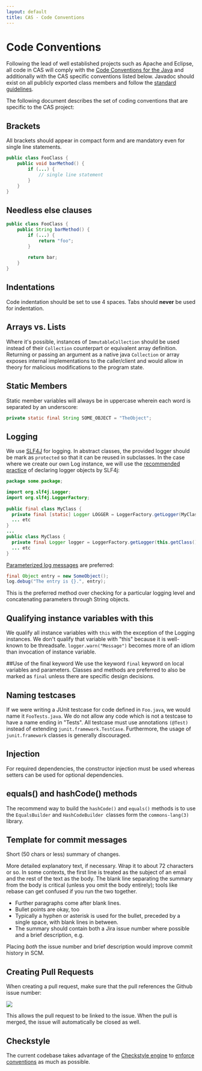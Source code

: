 ```yaml
---
layout: default
title: CAS - Code Conventions
---
```


# Code Conventions
Following the lead of well established projects such as Apache and Eclipse, all code in CAS will comply with the [Code Conventions for the Java](http://java.sun.com/docs/codeconv/html/CodeConvTOC.doc.html) and additionally with the CAS specific conventions listed below. Javadoc should exist on all publicly exported class members and follow the [standard guidelines](http://java.sun.com/j2se/javadoc/writingdoccomments/index.html).

The following document describes the set of coding conventions that are specific to the CAS project:

## Brackets
All brackets should appear in compact form and are mandatory even for single line statements.

```java
public class FooClass {
    public void barMethod() {
        if (...) {
            // single line statement
        }
    }
}
```


## Needless else clauses
```java
public class FooClass {
    public String barMethod() {
        if (...) {
            return "foo";
        }
         
        return bar;
    }
}
```


## Indentations
Code indentation should be set to use 4 spaces. Tabs should **never** be used for indentation.

## Arrays vs. Lists
Where it's possible, instances of `ImmutableCollection` should be used instead of their `Collection` counterpart
or equivalent array definition. Returning or passing an argument as a native java `Collection` or array exposes
internal implementations to the caller/client and would allow in theory for malicious
modifications to the program state. 


## Static Members
Static member variables will always be in uppercase wherein each word is separated by an underscore:

```java
private static final String SOME_OBJECT = "TheObject"; 
```


## Logging
We use [SLF4J](http://www.slf4j.org/index.html) for logging. In abstract classes, the provided logger should be mark as `protected` so that it can be reused in subclasses. In the case where we create our own Log instance, we will use the [recommended practice](http://www.slf4j.org/faq.html#declaration_pattern) of declaring logger objects by SLF4j:

```java
package some.package;

import org.slf4j.Logger;
import org.slf4j.LoggerFactory;
       
public final class MyClass {
  private final [static] Logger LOGGER = LoggerFactory.getLogger(MyClass.class);
  ... etc
}
...
public class MyClass {
  private final Logger logger = LoggerFactory.getLogger(this.getClass());
  ... etc
}
```

[Parameterized log messages](http://www.slf4j.org/faq.html#logging_performance) are preferred:
```java
final Object entry = new SomeObject();
log.debug("The entry is {}.", entry);
```

This is the preferred method over checking for a particular logging level and concatenating parameters through String objects.


## Qualifying instance variables with this
We qualify all instance variables with `this` with the exception of the Logging instances. We don't qualify that variable with "this" because it is well-known to be threadsafe. `logger.warn("Message")` becomes more of an idiom than invocation of instance variable.

##Use of the final keyword
We use the keyword `final` keyword on local variables and parameters. Classes and methods are preferred to also be marked as `final` unless there are specific design decisions.


## Naming testcases
If we were writing a JUnit testcase for code defined in `Foo.java`, we would name it `FooTests.java`. We do not allow any code which is not a testcase to have a name ending in "Tests". All testcase must use annotations `(@Test)` instead of extending `junit.framework.TestCase`. Furthermore, the usage of `junit.framework` classes is generally discouraged. 


## Injection
For required dependencies, the constructor injection must be used whereas setters can be used for optional dependencies.

## equals() and hashCode() methods
The recommend way to build the `hashCode()` and `equals()` methods is to use the `EqualsBuilder` and `HashCodeBuilder `classes form the `commons-lang(3)` library.


## Template for commit messages
Short (50 chars or less) summary of changes.

More detailed explanatory text, if necessary.  Wrap it to about 72 characters or so.  In some contexts, the first line is treated as the subject of an email and the rest of the text as the body.  The blank line separating the summary from the body is critical (unless you omit the body entirely); tools like rebase can get confused if you run the two together. 

- Further paragraphs come after blank lines. 
- Bullet points are okay, too 
- Typically a hyphen or asterisk is used for the bullet, preceded by a  single space, with blank lines in between.
- The summary should contain both a Jira issue number where possible and a brief description, e.g.

Placing _both_ the issue number and brief description would improve commit history in SCM. 

## Creating Pull Requests
When creating a pull request, make sure that the pull references the Github issue number:

![](https://camo.githubusercontent.com/0d91dc7e679d86bd4814faae37f0316279074571/68747470733a2f2f662e636c6f75642e6769746875622e636f6d2f6173736574732f3539372f3439383937372f64383262643761382d626332362d313165322d383663652d3835613435336334643638332e706e67)

This allows the pull request to be linked to the issue. When the pull is merged, the issue will automatically be closed as well.

## Checkstyle
The current codebase takes advantage of the [Checkstyle engine](http://checkstyle.sourceforge.net) to [enforce conventions](https://github.com/Jasig/cas/blob/master/checkstyle-rules.xml) as much as possible.
 

